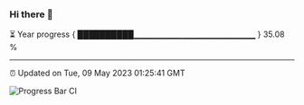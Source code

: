 ### Hi there 👋

⏳ Year progress { ██████████▁▁▁▁▁▁▁▁▁▁▁▁▁▁▁▁▁▁▁▁ } 35.08 %

---

⏰ Updated on Tue, 09 May 2023 01:25:41 GMT

![Progress Bar CI](https://github.com/ZhaoGui/ZhaoGui/workflows/Progress%20Bar%20CI/badge.svg)
